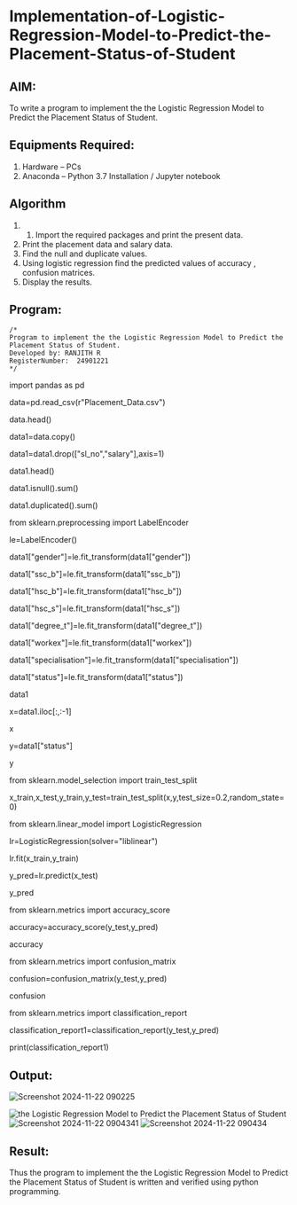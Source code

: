 # Implementation-of-Logistic-Regression-Model-to-Predict-the-Placement-Status-of-Student

## AIM:
To write a program to implement the the Logistic Regression Model to Predict the Placement Status of Student.

## Equipments Required:
1. Hardware – PCs
2. Anaconda – Python 3.7 Installation / Jupyter notebook

## Algorithm
1. 1. Import the required packages and print the present data.
2. Print the placement data and salary data.
3. Find the null and duplicate values.
4. Using logistic regression find the predicted values of accuracy , confusion matrices.
5. Display the results.
    

## Program:
```
/*
Program to implement the the Logistic Regression Model to Predict the Placement Status of Student.
Developed by: RANJITH R
RegisterNumber:  24901221
*/
```

import pandas as pd

data=pd.read_csv(r"Placement_Data.csv")

data.head()

data1=data.copy()

data1=data1.drop(["sl_no","salary"],axis=1)

data1.head()

data1.isnull().sum()

data1.duplicated().sum()

from sklearn.preprocessing import LabelEncoder

le=LabelEncoder()

data1["gender"]=le.fit_transform(data1["gender"])

data1["ssc_b"]=le.fit_transform(data1["ssc_b"])

data1["hsc_b"]=le.fit_transform(data1["hsc_b"])

data1["hsc_s"]=le.fit_transform(data1["hsc_s"])

data1["degree_t"]=le.fit_transform(data1["degree_t"])

data1["workex"]=le.fit_transform(data1["workex"])

data1["specialisation"]=le.fit_transform(data1["specialisation"])

data1["status"]=le.fit_transform(data1["status"])

data1

x=data1.iloc[:,:-1]

x

y=data1["status"]

y

from sklearn.model_selection import train_test_split

x_train,x_test,y_train,y_test=train_test_split(x,y,test_size=0.2,random_state=0)

from sklearn.linear_model import LogisticRegression

lr=LogisticRegression(solver="liblinear")

lr.fit(x_train,y_train)

y_pred=lr.predict(x_test)

y_pred

from sklearn.metrics import accuracy_score

accuracy=accuracy_score(y_test,y_pred)

accuracy

from sklearn.metrics import confusion_matrix


confusion=confusion_matrix(y_test,y_pred)

confusion

from sklearn.metrics import classification_report

classification_report1=classification_report(y_test,y_pred)

print(classification_report1)
 
## Output:
![Screenshot 2024-11-22 090225](https://github.com/user-attachments/assets/26aa1f1c-a3a0-4151-b9f5-959911fac3d9)

![the Logistic Regression Model to Predict the Placement Status of Student](sam.png)
![Screenshot 2024-11-22 0904341](https://github.com/user-attachments/assets/aa35ba0c-f7f6-4713-8d4c-1dfc57314dff)
![Screenshot 2024-11-22 090434](https://github.com/user-attachments/assets/5e3df1b8-e6a5-48ca-b3c8-42cbe601b4d5)


## Result:
Thus the program to implement the the Logistic Regression Model to Predict the Placement Status of Student is written and verified using python programming.

